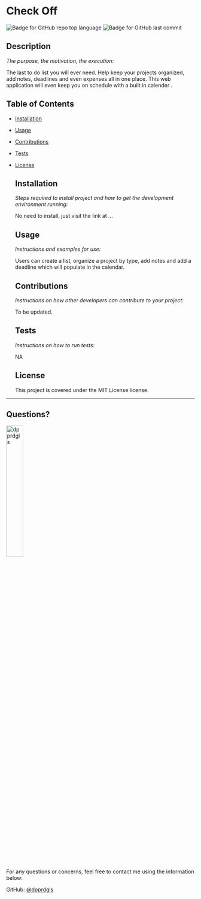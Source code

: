 # Check Off

  
  ![Badge for GitHub repo top language](https://img.shields.io/github/languages/top/dpprdgls/checkOff?style=flat&logo=appveyor) ![Badge for GitHub last commit](https://img.shields.io/github/last-commit/dpprdgls/checkOff?style=flat&logo=appveyor)
  



  ## Description

  *The purpose, the motivation, the execution:*

  The last to do list you will ever need. Help keep your projects organized, add notes, deadlines and even expenses all in one place. This web application will even keep    you on schedule with a built in calender .

  ## Table of Contents
  * [Installation](#installation)
  * [Usage](#usage)
  * [Contributions](#contributions)
  * [Tests](#tests)
  * [License](#license)
    
    ## Installation
    
    *Steps required to install project and how to get the development environment running:*
    
    No need to install, just visit the link at ...
    
    ## Usage
    
    *Instructions and examples for use:*
    
    Users can create a list, organize a project by type, add notes and add a deadline which will populate in the calendar. 
    
    ## Contributions
    
    *Instructions on how other developers can contribute to your project:*
    
    To be updated.
    
    ## Tests
    
    *Instructions on how to run tests:*
    
    NA
    
    ## License
    
    This project is covered under the MIT License license.
  ---

  ## Questions? 

  <img src="https://avatars.githubusercontent.com/u/74167696?v=4" alt="dpprdgls" width="30%" />

  For any questions or concerns, feel free to contact me using the information below:
  
  GitHub: [@dpprdgls](https://api.github.com/users/dpprdgls)

  








